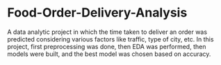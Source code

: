 # Food-Order-Delivery-Analysis

A data analytic project in which the time taken to deliver an order was predicted considering various factors like traffic, type of city, etc. In this project, first preprocessing was done, then EDA was performed, then models were built, and the best model was chosen based on accuracy.
